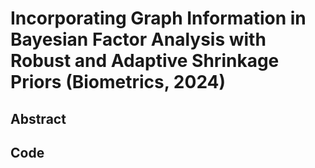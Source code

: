 # Incorporating Graph Information in Bayesian Factor Analysis with Robust and Adaptive Shrinkage Priors (Biometrics, 2024)
## Abstract
## Code 
